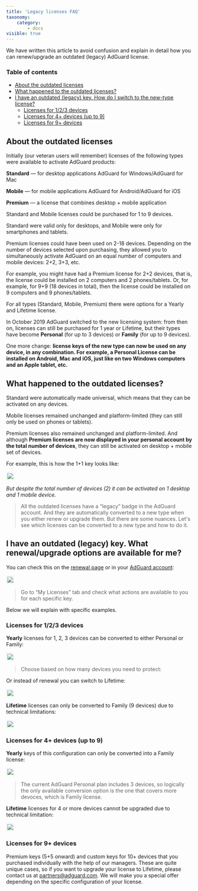 ```yaml
---
title: 'Legacy licenses FAQ'
taxonomy:
    category:
        - docs
visible: true
---
```


We have written this article to avoid confusion and explain in detail how you can renew/upgrade an outdated (legacy) AdGuard license.

### Table of contents

* [About the outdated licenses](#about)<br>
* [What happened to the outdated licenses?](#what-happened)<br>
* [I have an outdated (legacy) key. How do I switch to the new-type license?](#switch)<br>
   * [Licenses for 1/2/3 devices](#1-2-3)<br> 
   * [Licenses for 4+ devices (up to 9)](#4-9)<br>
   * [Licenses for 9+ devices](#9-and-more)

<a name="about"></a>
## About the outdated licenses
Initially (our veteran users will remember) licenses of the following types were available to activate AdGuard products:

**Standard** — for desktop applications AdGuard for Windows/AdGuard for Mac

**Mobile** — for mobile applications AdGuard for Android/AdGuard for iOS

**Premium** — a license that combines desktop + mobile application

Standard and Mobile licenses could be purchased for 1 to 9 devices. 

Standard were valid only for desktops, and Mobile were only for smartphones and tablets.

Premium licenses could have been used on 2-18 devices. Depending on the number of devices selected upon purchasing, they allowed you to simultaneously activate AdGuard on an equal number of computers and mobile devices: 2+2, 3+3, etc.

For example, you might have had a Premium license for 2+2 devices, that is, the license could be installed on 2 computers and 2 phones/tablets. Or, for example, for 9+9 (18 devices in total), then the license could be installed on 9 computers and 9 phones/tablets.

For all types (Standard, Mobile, Premium) there were options for a Yearly and Lifetime license.

In October 2019 AdGuard switched to the new licensing system: from then on, licenses can still be purchased for 1 year or Lifetime, but their types have become **Personal** (for up to 3 devices) or **Family** (for up to 9 devices).

One more change: **license keys of the new type can now be used on any device, in any combination. For example, a Personal License can be installed on Android, Mac and iOS, just like on two Windows computers and an Apple tablet, etc.**

<a name="what-happened"></a>
## What happened to the outdated licenses?

Standard were automatically made universal, which means that they can be activated on any devices.

Mobile licenses remained unchanged and platform-limited (they can still only be used on phones or tablets).

Premium licenses also remained unchanged and platform-limited. And although **Premium licenses are now displayed in your personal account by the total number of devices**, they can still be activated on desktop + mobile set of devices.

For example, this is how the 1+1 key looks like:

<img src="https://cdn.adguard.com/public/Adguard/kb/newscreenshots/En/General/legacy-licenses/1.outdatedlicenses_en.png" style="border: 1px solid #efefef; max-width: 600px; padding: 2px;">

*But despite the total number of devices (2) it can be activated on 1 desktop and 1 mobile device.*



>All the outdated licenses have a “legacy” badge in the AdGuard account. And they are automatically converted to a new type when you either renew or upgrade them. But there are some nuances. Let's see which licenses can be converted to a new type and how to do it. 


<a name="switch"></a>
## I have an outdated (legacy) key. What renewal/upgrade options are available for me?

You can check this on the [renewal page](https://adguard.com/renew.html) or in your [AdGuard account](https://my.adguard.com/main.html):

<img src="https://cdn.adguard.com/public/Adguard/kb/newscreenshots/En/General/legacy-licenses/2.switch_en.png" style="border: 1px solid #efefef; max-width: 600px; padding: 2px;">

>Go to “My Licenses” tab and check what actions are available to you for each specific key.

Below we will explain with specific examples.

<a name="1-2-3"></a>
### Licenses for 1/2/3 devices
**Yearly** licenses for 1, 2, 3 devices can be converted to either Personal or Family:

<img src="https://cdn.adguard.com/public/Adguard/kb/newscreenshots/En/General/legacy-licenses/3.yearly_en.png" style="border: 1px solid #efefef; max-width: 600px; padding: 2px;">

>Choose based on how many devices you need to protect:

Or instead of renewal you can switch to Lifetime:

<img src="https://cdn.adguard.com/public/Adguard/kb/newscreenshots/En/General/legacy-licenses/4.lifetime_en.png" style="border: 1px solid #efefef; max-width: 600px; padding: 2px;">

**Lifetime** licenses can only be converted to Family (9 devices) due to technical limitations:

<img src="https://cdn.adguard.com/public/Adguard/kb/newscreenshots/En/General/legacy-licenses/5.lifetimeupgrade_en.png" style="border: 1px solid #efefef; max-width: 600px; padding: 2px;">

<a name="4-9"></a>
### Licenses for 4+ devices (up to 9)
**Yearly** keys of this configuration can only be converted into a Family license:

<img src="https://cdn.adguard.com/public/Adguard/kb/newscreenshots/En/General/legacy-licenses/6.yearly4+devices_en.png" style="border: 1px solid #efefef; max-width: 600px; padding: 2px;">

>The current AdGuard Personal plan includes 3 devices, so logically the only available conversion option is the one that covers more devoces, which is Family license.

**Lifetime** licenses for 4 or more devices cannot be upgraded due to technical limitation:

<img src="https://cdn.adguard.com/public/Adguard/kb/newscreenshots/En/General/legacy-licenses/7.lifetime4+devices_en.png" style="border: 1px solid #efefef; max-width: 600px; padding: 2px;">

<a name="9-and-more"></a>
### Licenses for 9+ devices
Premium keys (5+5 onward) and custom keys for 10+ devices that you purchased individually with the help of our managers.
These are quite unique cases, so if you want to upgrade your license to Lifetime, please contact us at partners@adguard.com. We will make you a special offer depending on the specific configuration of your license.
